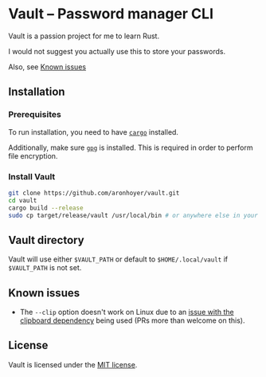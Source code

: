 # Vault &ndash; Password manager CLI

Vault is a passion project for me to learn Rust.

I would not suggest you actually use this to store your passwords.

Also, see [Known issues](#known-issues)

## Installation

### Prerequisites

To run installation, you need to have [`cargo`](https://www.rust-lang.org/tools/install) installed.

Additionally, make sure [`gpg`](https://gnupg.org) is installed.
This is required in order to perform file encryption.

### Install Vault

```sh
git clone https://github.com/aronhoyer/vault.git
cd vault
cargo build --release
sudo cp target/release/vault /usr/local/bin # or anywhere else in your $PATH
```

## Vault directory

Vault will use either `$VAULT_PATH` or default to `$HOME/.local/vault` if `$VAULT_PATH` is not set.

## Known issues

- The `--clip` option doesn't work on Linux due to an [issue with the clipboard dependency](https://github.com/1Password/arboard/blob/master/README.md?plain=1#L22-L28) being used (PRs more than welcome on this).

## License

Vault is licensed under the [MIT license](./LICENSE).
